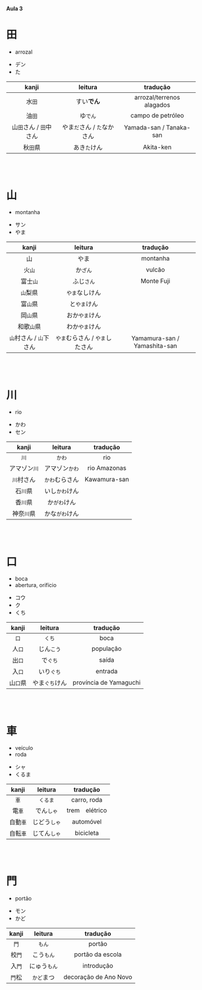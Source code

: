 #### Aula 3


# 田

- arrozal

<ul><li>デン</li><li>た</li></ul>

| kanji | leitura | tradução |
|:---:|:---:|:---:|
| 水```田``` | すい**でん** | arrozal/terrenos alagados |
| 油```田``` | ゆ```でん``` | campo de petróleo |
| 山```田```さん / ```田```中さん | やま```だ```さん / ```た```なかさん | Yamada-san / Tanaka-san |
| 秋```田```県 | あき```た```けん | Akita-ken |

<br><br>


# 山

- montanha

<ul><li>サン</li><li>やま</li></ul>

| kanji | leitura | tradução |
|:---:|:---:|:---:|
| 山 | やま | montanha |
| 火```山``` | か```ざん``` | vulcão |
| 富士```山``` | ふじ```さん``` | Monte Fuji |
| ```山```梨県 | ```やま```なしけん |  |
| 富```山```県 | と```やま```けん |  |
| 岡```山```県 | おか```やま```けん |  |
| 和歌```山```県 | わか```やま```けん |  |
| ```山```村さん / ```山```下さん | ```やま```むらさん / ```やま```したさん | Yamamura-san / Yamashita-san |

<br><br>


# 川

- rio

<ul><li>かわ</li><li>セン</li></ul>

| kanji | leitura | tradução |
|:---:|:---:|:---:|
| ```川``` | ```かわ``` | rio |
| アマゾン```川``` | アマゾン```かわ``` | rio Amazonas |
| ```川```村さん | ```かわ```むらさん | Kawamura-san |
| 石```川```県 | いし```かわ```けん |  |
| 香```川```県 | か```がわ```けん |  |
| 神奈```川```県 | かな```がわ```けん |  |

<br><br>


# 口

<ul><li>boca</li><li>abertura, orifício</li></ul>

<ul><li>コウ</li><li>ク</li><li>くち</li></ul>

| kanji | leitura | tradução |
|:---:|:---:|:---:|
| ```口``` | ```くち``` | boca |
| 人```口``` | じん```こう``` | população |
| 出```口``` | で```ぐち``` | saída |
| 入```口``` | いり```ぐち``` | entrada |
| 山```口```県 | やま```ぐち```けん | província de Yamaguchi |

<br><br>


# 車

<ul><li>veículo</li><li>roda</li></ul>

<ul><li>シャ</li><li>くるま</li></ul>

| kanji | leitura | tradução |
|:---:|:---:|:---:|
| ```車``` | ```くるま``` | carro, roda |
| 電```車``` | でん```しゃ``` | trem　elétrico |
| 自動```車``` | じどう```しゃ``` | automóvel |
| 自転```車``` | じてん```しゃ``` | bicicleta |

<br><br>


# 門
- portão

<ul><li>モン</li><li>かど</li></ul>

| kanji | leitura | tradução |
|:---:|:---:|:---:|
| ```門``` | ```もん``` | portão |
| 校```門``` | こう```もん``` | portão da escola |
| 入```門``` | にゅう```もん``` | introdução |
| ```門```松 |```かど```まつ | decoração de Ano Novo |